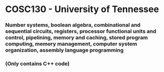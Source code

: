 # COSC130 - University of Tennessee
 
### Number systems, boolean algebra, combinational and sequential circuits, registers, processor functional units and control, pipelining, memory and caching, stored program computing, memory management, computer system organization, assembly language programming

### (Only contains C++ code)
